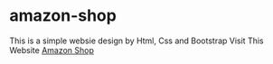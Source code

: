 # amazon-shop
This is a simple websie design by Html, Css and Bootstrap
Visit This Website <a href="https://azamuday.github.io/amazon-shop/">Amazon Shop</a>
